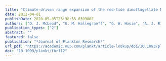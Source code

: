 ```yaml
---
title: "Climate-driven range expansion of the red-tide dinoflagellate Noctiluca scintillans into the Southern Ocean"
date: 2012-04-01
publishDate: 2020-05-05T23:38:55.059980Z
authors: ["D. J. McLeod", "G. M. Hallegraeff", "G. W. Hosie", "A. J. Richardson"]
publication_types: ["2"]
abstract: ""
featured: false
publication: "*Journal of Plankton Research*"
url_pdf: "https://academic.oup.com/plankt/article-lookup/doi/10.1093/plankt/fbr112"
doi: "10.1093/plankt/fbr112"
---
```


